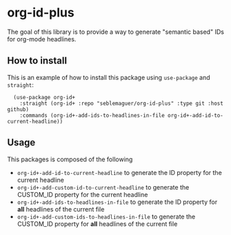 # org-id-plus

The goal of this library is to provide a way to generate "semantic based" IDs for org-mode headlines.

## How to install

This is an example of how to install this package using `use-package` and `straight`:

```emacs-lisp
  (use-package org-id+
    :straight (org-id+ :repo "seblemaguer/org-id-plus" :type git :host github)
    :commands (org-id+-add-ids-to-headlines-in-file org-id+-add-id-to-current-headline))
```

## Usage

This packages is composed of the following
  - `org-id+-add-id-to-current-headline` to generate the ID property for the current headline
  - `org-id+-add-custom-id-to-current-headline` to generate the CUSTOM_ID property for the current headline
  - `org-id+-add-ids-to-headlines-in-file` to generate the ID property for **all** headlines of the current file
  - `org-id+-add-custom-ids-to-headlines-in-file` to generate the CUSTOM_ID property for **all** headlines of the current file
